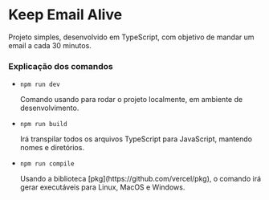 <h1>Keep Email Alive</h1>

<p>Projeto simples, desenvolvido em TypeScript, com objetivo de mandar um email a cada 30 minutos.</p>

<h3>Explicação dos comandos</h3>

<ul>
  <li>
    <code>npm run dev</code>
    <p>Comando usando para rodar o projeto localmente, em ambiente de desenvolvimento.</p>
  </li>
  <li>
    <code>npm run build</code>
    <p>Irá transpilar todos os arquivos TypeScript para JavaScript, mantendo nomes e diretórios.</p>
  </li>
  <li>
    <code>npm run compile</code>
    <p>Usando a biblioteca [pkg](https://github.com/vercel/pkg), o comando irá gerar executáveis para Linux, MacOS e Windows.</p>
  </li>
</ul>
